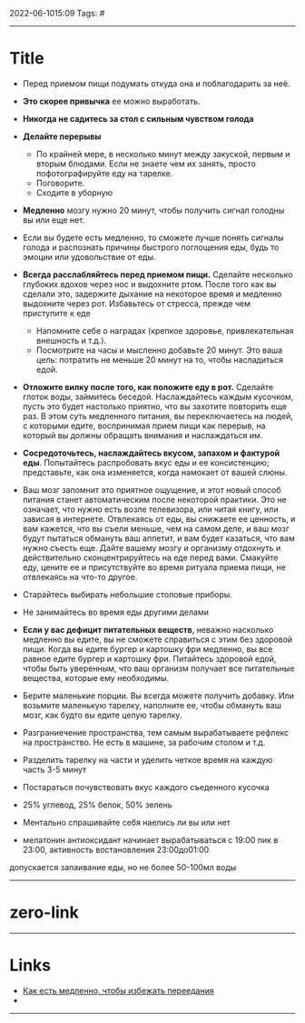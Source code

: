 2022-06-1015:09
Tags: #

---
# Title
- Перед приемом пищи подумать откуда она и поблагодарить за неё.
- **Это скорее привычка** ее можно выработать.
- **Никогда не садитесь за стол с сильным чувством голода**
- **Делайте перерывы**
	- По крайней мере, в несколько минут между закуской, первым и вторым блюдами. Если не знаете чем их занять, просто пофотографируйте еду на тарелке.
	- Поговорите.
	- Сходите в уборную
- **Медленно** мозгу нужно 20 минут, чтобы получить сигнал голодны вы или еще нет.
- Если вы будете есть медленно, то сможете лучше понять сигналы голода и распознать причины быстрого поглощения еды, будь то эмоции или удовольствие от еды.
- **Всегда расслабляйтесь перед приемом пищи.** Сделайте несколько глубоких вдохов через нос и выдохните ртом. После того как вы сделали это, задержите дыхание на некоторое время и медленно выдохните через рот. Избавьтесь от стресса, прежде чем приступите к еде
	- Напомните себе о наградах (крепкое здоровье, привлекательная внешность и т.д.).
	-   Посмотрите на часы и мысленно добавьте 20 минут. Это ваша цель: потратить не меньше 20 минут на то, чтобы насладиться едой.
- **Отложите вилку после того, как положите еду в рот.** Сделайте глоток воды, займитесь беседой. Наслаждайтесь каждым кусочком, пусть это будет настолько приятно, что вы захотите повторить еще раз. В этом суть медленного питания, вы переключаетесь на людей, с которыми едите, воспринимая прием пищи как перерыв, на который вы должны обращать внимания и наслаждаться им.
- **Сосредоточьтесь, наслаждайтесь вкусом, запахом и фактурой еды**. Попытайтесь распробовать вкус еды и ее консистенцию; представьте, как она изменяется, когда намокает от вашей слюны.
- Ваш мозг запомнит это приятное ощущение, и этот новый способ питания станет автоматическим после некоторой практики. Это не означает, что нужно есть возле телевизора, или читая книгу, или зависая в интернете. Отвлекаясь от еды, вы снижаете ее ценность, и вам кажется, что вы съели меньше, чем на самом деле, и ваш мозг будут пытаться обмануть ваш аппетит, и вам будет казаться, что вам нужно съесть еще. Дайте вашему мозгу и организму отдохнуть и действительно сконцентрируйтесь на еде перед вами. Смакуйте еду, цените ее и присутствуйте во время ритуала приема пищи, не отвлекаясь на что-то другое.
- Старайтесь выбирать небольшие столовые приборы.
- Не занимайтесь во время еды другими делами
- **Если у вас дефицит питательных веществ**, неважно насколько медленно вы едите, вы не сможете справиться с этим без здоровой пищи. Когда вы едите бургер и картошку фри медленно, вы все равное едите бургер и картошку фри. Питайтесь здоровой едой, чтобы быть уверенным, что ваш организм получает все питательные вещества, которые ему необходимы.
- Берите маленькие порции. Вы всегда можете получить добавку. Или возьмите маленькую тарелку, наполните ее, чтобы обмануть ваш мозг, как будто вы едите целую тарелку.

- Разграниечение пространства, тем самым вырабатываете рефлекс на пространство. Не есть в машине, за рабочим столом и т.д.
- Разделить тарелку на части и уделить четкое время на каждую часть 3-5 минут
- Постараться почувствовать вкус каждого съеденного кусочка
- 25% углевод, 25% белок, 50% зелень
- Ментально спрашивайте себя наелись ли вы или нет
- мелатонин антиоксидант начинает вырабатываться с 19:00 пик в 23:00, активность востановления 23:00до01:00


допускается запаивание еды, но не более 50-100мл воды

---
# zero-link


---
# Links
- [Как есть медленно, чтобы избежать переедания](https://ru.wikihow.com/%D0%B5%D1%81%D1%82%D1%8C-%D0%BC%D0%B5%D0%B4%D0%BB%D0%B5%D0%BD%D0%BD%D0%BE,-%D1%87%D1%82%D0%BE%D0%B1%D1%8B-%D0%B8%D0%B7%D0%B1%D0%B5%D0%B6%D0%B0%D1%82%D1%8C-%D0%BF%D0%B5%D1%80%D0%B5%D0%B5%D0%B4%D0%B0%D0%BD%D0%B8%D1%8F)
- 


---